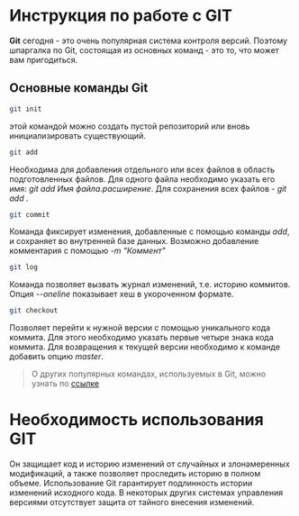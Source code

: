 # Инструкция по работе с GIT #

**Git** сегодня - это очень популярная система контроля версий. Поэтому шпаргалка по Git, состоящая из основных команд - это то, что может вам пригодиться.

## Основные команды Git

```sh
git init 
```
этой командой можно создать пустой репозиторий или вновь инициализировать существующий. 

```sh
git add 
```
Необходима для добавления отдельного или всех файлов в область подготовленных файлов. Для одного файла необходимо указать его имя: *git add Имя файла.расширение*. Для сохранения всех файлов - *git add .*

```sh
git commit 
```
Команда фиксирует изменения, добавленные с помощью команды *add*, и сохраняет во внутренней базе данных. Возможно добавление комментария с помощью *-m "Коммент"*

```sh
git log 
```
Команда позволяет вызвать журнал изменений, т.е. историю коммитов. Опция *--oneline* показывает хеш в укороченном формате.

```sh
git checkout
```
Позволяет перейти к нужной версии с помощью уникального кода коммита. Для этого необходимо указать первые четыре знака кода коммита. Для возвращения к текущей версии необходимо к команде добавить опцию *master*.

> О других популярных командах, используемых в Git, можно узнать по [ссылке](https://habr.com/ru/companies/ruvds/articles/599929/ "ссылка на хабр")






































































# Необходимость использования GIT 

Он защищает код и историю изменений от случайных и злонамеренных модификаций, а также позволяет проследить историю в полном объеме. Использование Git гарантирует подлинность истории изменений исходного кода. В некоторых других системах управления версиями отсутствует защита от тайного внесения изменений.